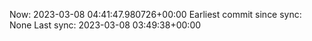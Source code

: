 Now: 2023-03-08 04:41:47.980726+00:00 Earliest commit since sync: None Last sync: 2023-03-08 03:49:38+00:00
